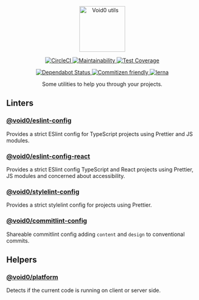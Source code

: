 <p align="center">
  <img
    alt="Void0 utils"
    height="120"
    src="https://raw.githubusercontent.com/1void0/utils/master/assets/void0-utils.png"
    width="120"
  />
</p>

<p align="center">
  <a href="https://circleci.com/gh/1void0/utils">
    <img alt="CircleCI" src="https://circleci.com/gh/1void0/utils.svg?style=shield">
  </a>
  <a href="https://codeclimate.com/github/1void0/utils/maintainability">
    <img alt="Maintainability" src="https://api.codeclimate.com/v1/badges/33ec60b64fd9407c2de5/maintainability">
  </a>
  <a href="https://codeclimate.com/github/1void0/utils/test_coverage">
    <img alt="Test Coverage" src="https://api.codeclimate.com/v1/badges/33ec60b64fd9407c2de5/test_coverage">
  </a>
</p>
<p align="center">
  <a href="https://dependabot.com">
    <img alt="Dependabot Status" src="https://api.dependabot.com/badges/status?host=github&repo=1void0/utils">
  </a>
  <a href="http://commitizen.github.io/cz-cli/">
    <img alt="Commitizen friendly" src="https://img.shields.io/badge/commitizen-friendly-brightgreen.svg">
  </a>
  <a href="https://lerna.js.org/">
    <img alt="lerna" src="https://img.shields.io/badge/maintained%20with-lerna-cc00ff.svg">
  </a>
</p>

<p align="center">
  Some utilities to help you through your projects.
</p>

## Linters

### [@void0/eslint-config](./packages/eslint-config/)

Provides a strict ESlint config for TypeScript projects using Prettier and JS modules.

### [@void0/eslint-config-react](./packages/eslint-config-react/)

Provides a strict ESlint config TypeScript and React projects using Prettier, JS modules and concerned about accessibility.

### [@void0/stylelint-config](./packages/stylelint-config/)

Provides a strict stylelint config for projects using Prettier.

### [@void0/commitlint-config](./packages/commitlint-config/)

Shareable commitlint config adding `content` and `design` to conventional commits.

## Helpers

### [@void0/platform](./packages/platform/)

Detects if the current code is running on client or server side.
